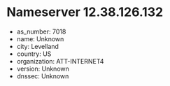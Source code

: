 # Nameserver 12.38.126.132

* as_number: 7018
* name: Unknown
* city: Levelland
* country: US
* organization: ATT-INTERNET4
* version: Unknown
* dnssec: Unknown
